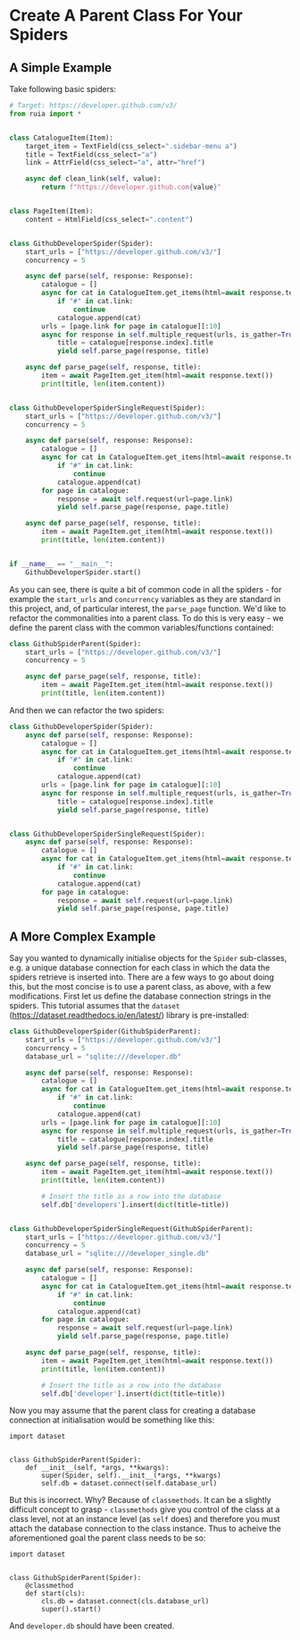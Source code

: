 # Create A Parent Class For Your Spiders

## A Simple Example

Take following basic spiders:

```python
# Target: https://developer.github.com/v3/
from ruia import *


class CatalogueItem(Item):
    target_item = TextField(css_select=".sidebar-menu a")
    title = TextField(css_select="a")
    link = AttrField(css_select="a", attr="href")

    async def clean_link(self, value):
        return f"https://developer.github.com{value}"


class PageItem(Item):
    content = HtmlField(css_select=".content")


class GithubDeveloperSpider(Spider):
    start_urls = ["https://developer.github.com/v3/"]
    concurrency = 5

    async def parse(self, response: Response):
        catalogue = []
        async for cat in CatalogueItem.get_items(html=await response.text()):
            if "#" in cat.link:
                continue
            catalogue.append(cat)
        urls = [page.link for page in catalogue][:10]
        async for response in self.multiple_request(urls, is_gather=True):
            title = catalogue[response.index].title
            yield self.parse_page(response, title)

    async def parse_page(self, response, title):
        item = await PageItem.get_item(html=await response.text())
        print(title, len(item.content))


class GithubDeveloperSpiderSingleRequest(Spider):
    start_urls = ["https://developer.github.com/v3/"]
    concurrency = 5

    async def parse(self, response: Response):
        catalogue = []
        async for cat in CatalogueItem.get_items(html=await response.text()):
            if "#" in cat.link:
                continue
            catalogue.append(cat)
        for page in catalogue:
            response = await self.request(url=page.link)
            yield self.parse_page(response, page.title)

    async def parse_page(self, response, title):
        item = await PageItem.get_item(html=await response.text())
        print(title, len(item.content))


if __name__ == "__main__":
    GithubDeveloperSpider.start()

```

As you can see, there is quite a bit of common code in all the spiders - for example the `start_urls` and `concurrency` variables as they are standard in this project, and, of particular interest, the `parse_page` function. We'd like to refactor the commonalities into a parent class. To do this is very easy - we define the parent class with the common variables/functions contained:

```python
class GithubSpiderParent(Spider):
    start_urls = ["https://developer.github.com/v3/"]
    concurrency = 5

    async def parse_page(self, response, title):
        item = await PageItem.get_item(html=await response.text())
        print(title, len(item.content))
```

And then we can refactor the two spiders:

```python
class GithubDeveloperSpider(Spider):
    async def parse(self, response: Response):
        catalogue = []
        async for cat in CatalogueItem.get_items(html=await response.text()):
            if "#" in cat.link:
                continue
            catalogue.append(cat)
        urls = [page.link for page in catalogue][:10]
        async for response in self.multiple_request(urls, is_gather=True):
            title = catalogue[response.index].title
            yield self.parse_page(response, title)


class GithubDeveloperSpiderSingleRequest(Spider):
    async def parse(self, response: Response):
        catalogue = []
        async for cat in CatalogueItem.get_items(html=await response.text()):
            if "#" in cat.link:
                continue
            catalogue.append(cat)
        for page in catalogue:
            response = await self.request(url=page.link)
            yield self.parse_page(response, page.title)
```

## A More Complex Example

Say you wanted to dynamically initialise objects for the `Spider` sub-classes, e.g. a unique database connection for each class in which the data the spiders retrieve is inserted into. There are a few ways to go about doing this, but the most concise is to use a parent class, as above, with a few modifications. First let us define the database connection strings in the spiders. This tutorial assumes that the `dataset` (https://dataset.readthedocs.io/en/latest/) library is pre-installed:

```python
class GithubDeveloperSpider(GithubSpiderParent):
    start_urls = ["https://developer.github.com/v3/"]
    concurrency = 5
    database_url = "sqlite:///developer.db"

    async def parse(self, response: Response):
        catalogue = []
        async for cat in CatalogueItem.get_items(html=await response.text()):
            if "#" in cat.link:
                continue
            catalogue.append(cat)
        urls = [page.link for page in catalogue][:10]
        async for response in self.multiple_request(urls, is_gather=True):
            title = catalogue[response.index].title
            yield self.parse_page(response, title)

    async def parse_page(self, response, title):
        item = await PageItem.get_item(html=await response.text())
        print(title, len(item.content))

        # Insert the title as a row into the database
        self.db['developers'].insert(dict(title=title))


class GithubDeveloperSpiderSingleRequest(GithubSpiderParent):
    start_urls = ["https://developer.github.com/v3/"]
    concurrency = 5
    database_url = "sqlite:///developer_single.db"

    async def parse(self, response: Response):
        catalogue = []
        async for cat in CatalogueItem.get_items(html=await response.text()):
            if "#" in cat.link:
                continue
            catalogue.append(cat)
        for page in catalogue:
            response = await self.request(url=page.link)
            yield self.parse_page(response, page.title)

    async def parse_page(self, response, title):
        item = await PageItem.get_item(html=await response.text())
        print(title, len(item.content))

        # Insert the title as a row into the database
        self.db['developer'].insert(dict(title=title))
```

Now you may assume that the parent class for creating a database connection at initialisation would be something like this:

```
import dataset


class GithubSpiderParent(Spider):
    def __init__(self, *args, **kwargs):
        super(Spider, self).__init__(*args, **kwargs)
        self.db = dataset.connect(self.database_url)
```

But this is incorrect. Why? Because of `classmethods`. It can be a slightly difficult concept to grasp - `classmethods` give you control of the class at a class level, not at an instance level (as `self` does) and therefore you must attach the database connection to the class instance. Thus to acheive the aforementioned goal the parent class needs to be so:

```
import dataset


class GithubSpiderParent(Spider):
    @classmethod
    def start(cls):
        cls.db = dataset.connect(cls.database_url)
        super().start()
```

And `developer.db` should have been created.

